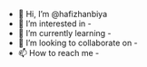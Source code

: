 - 👋 Hi, I’m @hafizhanbiya
- 👀 I’m interested in -
- 🌱 I’m currently learning -
- 💞️ I’m looking to collaborate on -
- 📫 How to reach me -

<!---
hafizhanbiya/hafizhanbiya is a ✨ special ✨ repository because its `README.md` (this file) appears on your GitHub profile.
You can click the Preview link to take a look at your changes.
--->

